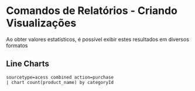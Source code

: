 # Comandos de Relatórios - Criando Visualizações

Ao obter valores estatísticos, é possível exibir estes resultados em diversos formatos

## Line Charts
```
sourcetype=acess combined action=purchase
| chart count(product_name) by categoryId
```
<!--stackedit_data:
eyJoaXN0b3J5IjpbMTY2OTAxODg1NywyMzIxNzEzMTNdfQ==
-->